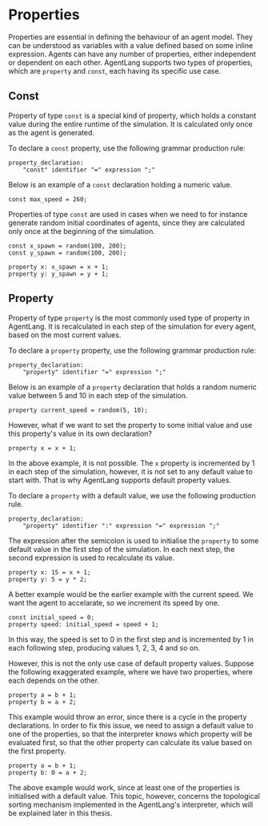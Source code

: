 # Properties
Properties are essential in defining the behaviour of an agent model. They can be understood as variables with a value defined based on some inline expression. Agents can have any number of properties, either independent or dependent on each other. AgentLang supports two types of properties, which are `property` and `const`, each having its specific use case.

## Const
Property of type `const` is a special kind of property, which holds a constant value during the entire runtime of the simulation. It is calculated only once as the agent is generated.

To declare a `const` property, use the following grammar production rule:

```
property_declaration:
    "const" identifier "=" expression ";"
```

Below is an example of a `const` declaration holding a numeric value.

```
const max_speed = 260;
```

Properties of type `const` are used in cases when we need to for instance generate random initial coordinates of agents, since they are calculated only once at the beginning of the simulation.

```
const x_spawn = random(100, 200);
const y_spawn = random(100, 200);

property x: x_spawn = x + 1;
property y: y_spawn = y + 1;
```

## Property
Property of type `property` is the most commonly used type of property in AgentLang. It is recalculated in each step of the simulation for every agent, based on the most current values.

To declare a `property` property, use the following grammar production rule:

```
property_declaration:
    "property" identifier "=" expression ";"
```

Below is an example of a `property` declaration that holds a random numeric value between 5 and 10 in each step of the simulation.

```
property current_speed = random(5, 10);
```

However, what if we want to set the property to some initial value and use this property's value in its own declaration?

```
property x = x + 1;
```

In the above example, it is not possible. The `x` property is incremented by 1 in each step of the simulation, however, it is not set to any default value to start with. That is why AgentLang supports default property values.

To declare a `property` with a default value, we use the following production rule.

```
property_declaration:
    "property" identifier ":" expression "=" expression ";"
```

The expression after the semicolon is used to initialise the `property` to some default value in the first step of the simulation. In each next step, the second expression is used to recalculate its value.

```
property x: 15 = x + 1;
property y: 5 = y * 2;
```

A better example would be the earlier example with the current speed. We want the agent to accelarate, so we increment its speed by one.

```
const initial_speed = 0;
property speed: initial_speed = speed + 1;
```

In this way, the speed is set to 0 in the first step and is incremented by 1 in each following step, producing values 1, 2, 3, 4 and so on.

However, this is not the only use case of default property values. Suppose the following exaggerated example, where we have two properties, where each depends on the other.

```
property a = b + 1;
property b = a + 2;
```

This example would throw an error, since there is a cycle in the property declarations. In order to fix this issue, we need to assign a default value to one of the properties, so that the interpreter knows which property will be evaluated first, so that the other property can calculate its value based on the first property.

```
property a = b + 1;
property b: 0 = a + 2;
```

The above example would work, since at least one of the properties is initialised with a default value. This topic, however, concerns the topological sorting mechanism implemented in the AgentLang's interpreter, which will be explained later in this thesis.